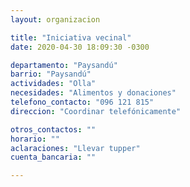 ```yaml
---
layout: organizacion

title: "Iniciativa vecinal"
date: 2020-04-30 18:09:30 -0300

departamento: "Paysandú"
barrio: "Paysandú"
actividades: "Olla"
necesidades: "Alimentos y donaciones"
telefono_contacto: "096 121 815"
direccion: "Coordinar telefónicamente"

otros_contactos: ""
horario: ""
aclaraciones: "Llevar tupper"
cuenta_bancaria: ""

---
```

